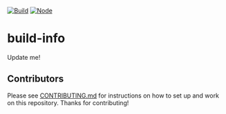 [![Build](https://github.com/netlify/build-info/workflows/Build/badge.svg)](https://github.com/netlify/build-info/actions)
[![Node](https://img.shields.io/node/v/@netlify/build-info.svg?logo=node.js)](https://www.npmjs.com/package/@netlify/build-info)

# build-info

Update me!

## Contributors

Please see [CONTRIBUTING.md](./CONTRIBUTING.md) for instructions on how to set up and work on this repository. Thanks
for contributing!

